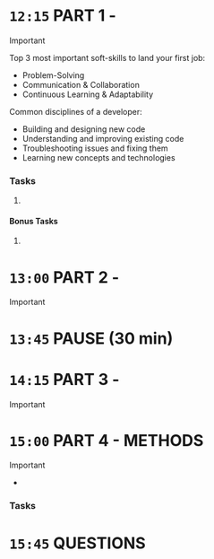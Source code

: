 

<!-- ------------------------------ PART 1 ----------------------------------- -->

# `12:15` PART 1 - 

> [!IMPORTANT]
> Top 3 most important soft-skills to land your first job:
> * Problem-Solving
> * Communication & Collaboration
> * Continuous Learning & Adaptability
>
> Common disciplines of a developer:
> * Building and designing new code
> * Understanding and improving existing code
> * Troubleshooting issues and fixing them
> * Learning new concepts and technologies

### Tasks

1. 

#### Bonus Tasks

1. 

<!-- ------------------------------ PART 2 ----------------------------------- -->

# `13:00` PART 2 - 

> [!IMPORTANT]
>

<!-- ------------------------------ PAUSE ----------------------------------- -->

# `13:45` PAUSE (30 min)

<!-- ------------------------------ PART 3 ----------------------------------- -->

# `14:15` PART 3 - 

> [!IMPORTANT]
>


<!-- ------------------------------ PART 4 ----------------------------------- -->

# `15:00` PART 4 - METHODS

> [!IMPORTANT]
> - 

### Tasks



# `15:45` QUESTIONS
